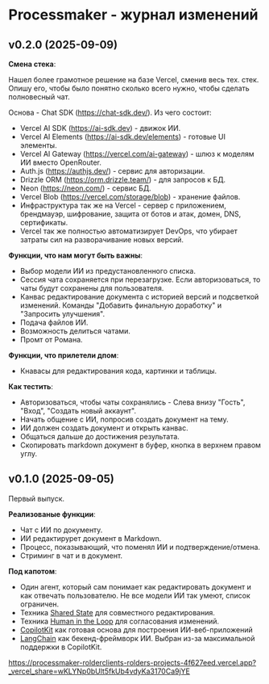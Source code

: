 # Processmaker - журнал изменений

## v0.2.0 (2025-09-09)

**Смена стека**:

Нашел более грамотное решение на базе Vercel, сменив весь тех. стек. Опишу его, чтобы было понятно сколько всего нужно, чтобы сделать полновесный чат.

Основа - Chat SDK (https://chat-sdk.dev/). Из чего состоит:

- Vercel AI SDK (https://ai-sdk.dev) - движок ИИ.
- Vercel AI Elements (https://ai-sdk.dev/elements) - готовые UI элементы.
- Vercel AI Gateway (https://vercel.com/ai-gateway) - шлюз к моделям ИИ вместо OpenRouter.
- Auth.js (https://authjs.dev/) - сервис для авторизации.
- Drizzle ORM (https://orm.drizzle.team/) - для запросов к БД.
- Neon (https://neon.com/) - сервис БД.
- Vercel Blob (https://vercel.com/storage/blob) - хранение файлов.
- Инфраструктура так же на Vercel - сервер с приложением, брендмауэр, шифрование, защита от ботов и атак, домен, DNS, сертификаты.
- Vercel так же полностью автоматизирует DevOps, что убирает затраты сил на разворачивание новых версий.

**Функции, что нам могут быть важны**:

- Выбор модели ИИ из предустановленного списка.
- Сессия чата сохраняется при перезагрузке. Если авторизоваться, то чаты будут сохранены для пользователя.
- Канвас редактирование документа с историей версий и подсветкой изменений. Команды "Добавить финальную доработку" и "Запросить улучшения".
- Подача файлов ИИ.
- Возможность делиться чатами.
- Промт от Романа.

**Функции, что прилетели дпом**:

- Кнавасы для редактирования кода, картинки и таблицы.

**Как тестить**:

- Авторизоваться, чтобы чаты сохранялись - Слева внизу "Гость", "Вход", "Создать новый аккаунт".
- Начать общение с ИИ, попросив создать документ на тему.
- ИИ должен создать документ и открыть канвас.
- Общаться дальше до достижения результата.
- Скопировать markdown документ в буфер, кнопка в верхнем правом углу.

## v0.1.0 (2025-09-05)

Первый выпуск.

**Реализованые функции**:

- Чат с ИИ по документу.
- ИИ редактирурет документ в Markdown.
- Процесс, показывающий, что поменял ИИ и подтверждение/отмена.
- Стриминг в чат и в документ.

**Под капотом**:

- Один агент, который сам понимает как редактировать документ и как отвечать пользователю. Не все модели ИИ так умеют, список ограничен.
- Техника [Shared State](https://docs.copilotkit.ai/langgraph/shared-state) для совместного редактирования.
- Техника [Human in the Loop](https://docs.copilotkit.ai/langgraph/human-in-the-loop) для согласования изменений.
- [CopilotKit](https://www.copilotkit.ai/) как готовая основа для построения ИИ-веб-приложений
- [LangChain](https://www.langchain.com/) как бекенд-фреймворк ИИ. Выбран из-за максимальной поддержки в CopilotKit.

https://processmaker-rolderclients-rolders-projects-4f627eed.vercel.app?_vercel_share=wKLYNp0bUlt5fkUb4vdyKa3170Ca9jYE
